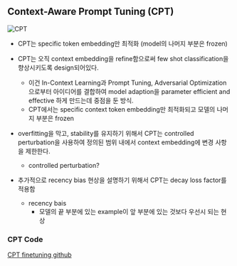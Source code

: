 ## Context-Aware Prompt Tuning (CPT)
![CPT](https://huggingface.co/datasets/huggingface/documentation-images/resolve/main/peft/cpt.png)
- CPT는 specific token embedding만 최적화 (model의 나머지 부분은 frozen)
- CPT는 오직 context embedding을 refine함으로써 few shot classification을 향상시키도록 design되어있다.
    - 이건 In-Context Learning과 Prompt Tuning, Adversarial Optimization으로부터 아이디어를 결합하여 model adaption을 parameter efficient and effective 하게 만드는데 중점을 둔 방식.
    - CPT에서는 specific context token embedding만 최적화되고 모델의 나머지 부분은 frozen
- overfitting을 막고, stability를 유지하기 위해서 CPT는  controlled perturbation을 사용하여 정의된 범위 내에서 context embedding에 변경 사항을 제한한다.
    - controlled perturbation?

- 추가적으로 recency bias 현상을 설명하기 위해서 CPT는 decay loss factor를 적용함
    - recency bais 
        - 모델의 끝 부분에 있는 example이 앞 부분에 있는 것보다 우선시 되는 현상

### CPT Code 
[CPT finetuning github](https://github.com/huggingface/peft/blob/main/examples/cpt_finetuning/README.md)